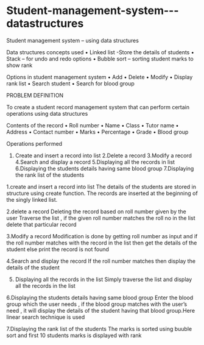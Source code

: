 # Student-management-system---datastructures

Student management system – using data structures 

Data structures concepts used 
•	Linked list -Store the details of students 
•	Stack – for undo and redo options 
•	Bubble sort – sorting student marks to show rank 

Options in student management system 
•	Add 
•	Delete 
•	Modify 
•	Display rank list 
•	Search student 
•	Search for blood group 


PROBLEM DEFINITION

To create a student record management system that can perform certain operations using data structures 

Contents of the record 
•	Roll number 
•	Name 
•	Class
•	Tutor name
•	Address
•	Contact number 
•	Marks
•	Percentage 
•	Grade
•	Blood group

Operations performed 

1. Create and insert a record into list 
2.Delete a record 
3.Modify a record
4.Search and display a record 
5.Displaying all the records in list 
6.Displaying the students details having same blood group 
7.Displaying the rank list of the students 

1.create and insert a record into list 
The details of the students are stored in structure using create function.
The records are inserted at the beginning of the singly linked list.

2.delete a record 
Deleting the record based on roll number given by the user 
Traverse the list , if the given roll number matches the roll no in the list delete that particular record

3.Modify a record 
Modification is done by getting roll number as input and if the roll number matches with the record in the list then get the details of the student else print the record is not found 

4.Search and display the record 
If the roll number matches then display the details of the student

5. Displaying all the records in the list
Simply traverse the list and display all the records in the list 

6.Displaying the students details having same blood group 
Enter the blood group which the user needs , if the blood group matches with the user’s need , it will display the details of the student having that blood group.Here linear search technique is used 

7.Displaying the rank list of the students 
The marks is sorted using buuble sort and first 10 students marks is displayed with rank



